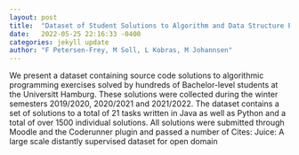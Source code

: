 ```yaml
---
layout: post
title:  "Dataset of Student Solutions to Algorithm and Data Structure Programming Assignments"
date:   2022-05-25 22:16:33 -0400
categories: jekyll update
author: "F Petersen-Frey, M Soll, L Kobras, M Johannsen"
---
```

We present a dataset containing source code solutions to algorithmic programming exercises solved by hundreds of Bachelor-level students at the Universitt Hamburg. These solutions were collected during the winter semesters 2019/2020, 2020/2021 and 2021/2022. The dataset contains a set of solutions to a total of 21 tasks written in Java as well as Python and a total of over 1500 individual solutions. All solutions were submitted through Moodle and the Coderunner plugin and passed a number of  Cites: Juice: A large scale distantly supervised dataset for open domain 